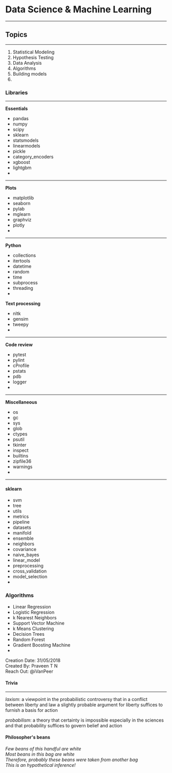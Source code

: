 # Data Science &amp; Machine Learning 
---
## Topics
---
1. Statistical Modeling
2. Hypothesis Testing
3. Data Analysis
4. Algorithms
5. Building models
6. 


### Libraries 
---
<b>Essentials</b>
* pandas
* numpy
* scipy
* sklearn
* statsmodels
* linearmodels
* pickle
* category_encoders
* xgboost
* lightgbm
* 

---
<b>Plots</b>
* matplotlib
* seaborn
* pylab
* mglearn
* graphviz
* plotly
* 
---
<b>Python</b>
* collections
* itertools
* datetime
* random
* time
* subprocess
* threading
* 

<b>Text processing</b>
* nltk
* gensim
* tweepy
* 
---
<b>Code review</b>
* pytest
* pylint
* cProfile
* pstats
* pdb
* logger
* 
---
<b>Miscellaneous</b>
* os
* gc
* sys
* glob
* ctypes
* psutil
* tkinter
* inspect
* builtins
* zipfile36
* warnings
* 

---

#### sklearn
  - svm
  - tree
  - utils
  - metrics
  - pipeline
  - datasets
  - manifold
  - ensemble
  - neighbors
  - covariance
  - naive_bayes
  - linear_model
  - preprocessing
  - cross_validation
  - model_selection
  - 
  
### Algorithms

* Linear Regression
* Logistic Regression
* k Nearest Neighbors
* Support Vector Machine
* k Means Clustering
* Decision Trees
* Random Forest
* Gradient Boosting Machine
* 



Creation Date: 31/05/2018 <br/>
Created By: Praveen T N <br/>
Reach Out: @iVanPeer <br/>

#### Trivia
---
<i>laxism</i>: a viewpoint in the probabilistic controversy that in a conflict between liberty and law a slightly probable argument for liberty suffices to furnish a basis for action

<i>probabilism</i>: a theory that certainty is impossible especially in the sciences and that probability suffices to govern belief and action

#### Philosopher's beans
<i>Few beans of this handful are white <br/>
  Most beans in this bag are white <br/>
  Therefore, probably these beans were taken from another bag <br/>
  This is an hypothetical inference!</i>
